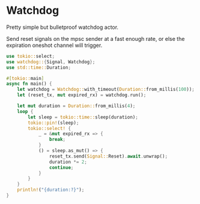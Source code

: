 # Watchdog

Pretty simple but bulletproof watchdog actor.

Send reset signals on the mpsc sender at a fast enough rate, or else the expiration oneshot channel will trigger.

```rust
use tokio::select;
use watchdog::{Signal, Watchdog};
use std::time::Duration;

#[tokio::main]
async fn main() {
    let watchdog = Watchdog::with_timeout(Duration::from_millis(100));
    let (reset_tx, mut expired_rx) = watchdog.run();

    let mut duration = Duration::from_millis(4);
    loop {
        let sleep = tokio::time::sleep(duration);
        tokio::pin!(sleep);
        tokio::select! {
            _ = &mut expired_rx => {
                break;
            }
            () = sleep.as_mut() => {
                reset_tx.send(Signal::Reset).await.unwrap();
                duration *= 2;
                continue;
            }
        }
    }
    println!("{duration:?}");
}
```
